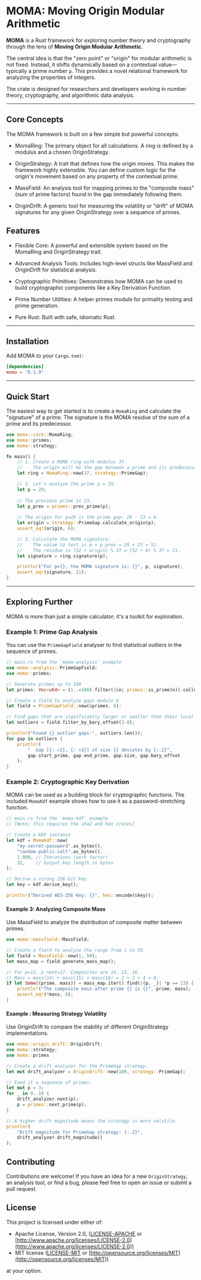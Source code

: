 # MOMA: Moving Origin Modular Arithmetic

[](https://www.google.com/search?q=https://crates.io/crates/moma)
[](https://www.google.com/search?q=https://docs.rs/moma)
[](https://opensource.org/licenses/MIT)
[](https://www.google.com/search?q=https://github.com/neil-crago/moma/actions)

**MOMA** is a Rust framework for exploring number theory and cryptography through the lens of **Moving Origin Modular Arithmetic**.

The central idea is that the "zero point" or "origin" for modular arithmetic is not fixed. Instead, it shifts dynamically based on a contextual value—typically a prime number `p`. This provides a novel relational framework for analyzing the properties of integers.

The crate is designed for researchers and developers working in number theory, cryptography, and algorithmic data analysis.

-----

## Core Concepts
The MOMA framework is built on a few simple but powerful concepts:

* MomaRing: The primary object for all calculations. A ring is defined by a modulus and a chosen OriginStrategy.

* OriginStrategy: A trait that defines how the origin moves. This makes the framework highly extensible. You can define custom logic for the origin's movement based on any property of the contextual prime.

* MassField: An analysis tool for mapping primes to the "composite mass" (sum of prime factors) found in the gap immediately following them.

* OriginDrift: A generic tool for measuring the volatility or "drift" of MOMA signatures for any given OriginStrategy over a sequence of primes.

## Features

* Flexible Core: A powerful and extensible system based on the MomaRing and OriginStrategy trait.

* Advanced Analysis Tools: Includes high-level structs like MassField and OriginDrift for statistical analysis.

* Cryptographic Primitives: Demonstrates how MOMA can be used to build cryptographic components like a Key Derivation Function.

* Prime Number Utilities: A helper primes module for primality testing and prime generation.

* Pure Rust: Built with safe, idiomatic Rust.

-----

## Installation

Add MOMA to your `Cargo.toml`:

```toml
[dependencies]
moma = "0.1.9"
```

-----

## Quick Start

The easiest way to get started is to create a `MomaRing` and calculate the "signature" of a prime. The signature is the MOMA residue of the sum of a prime and its predecessor.

```rust
use moma::core::MomaRing;
use moma::primes;
use moma::strategy;

fn main() {
    // 1. Create a MOMA ring with modulus 37.
    //    The origin will be the gap between a prime and its predecessor.
    let ring = MomaRing::new(37, strategy::PrimeGap);

    // 2. Let's analyze the prime p = 29.
    let p = 29;
    
    // The previous prime is 23.
    let p_prev = primes::prev_prime(p);
    
    // The origin for p=29 is the prime gap: 29 - 23 = 6.
    let origin = strategy::PrimeGap.calculate_origin(p);
    assert_eq!(origin, 6);

    // 3. Calculate the MOMA signature.
    //    The value to test is p + p_prev = 29 + 23 = 52.
    //    The residue is (52 + origin) % 37 = (52 + 6) % 37 = 21.
    let signature = ring.signature(p);

    println!("For p={}, the MOMA signature is: {}", p, signature);
    assert_eq!(signature, 21);
}
```

-----

## Exploring Further

MOMA is more than just a simple calculator; it's a toolkit for exploration.

### Example 1: Prime Gap Analysis

You can use the `PrimeGapField` analyser to find statistical outliers in the sequence of primes.

```rust
// main.rs from the `moma-analysis` example
use moma::analysis::PrimeGapField;
use moma::primes;

// Generate primes up to 100
let primes: Vec<u64> = (1..=100).filter(|&n| primes::is_prime(n)).collect();

// Create a field to analyze gaps modulo 6
let field = PrimeGapField::new(&primes, 6);

// Find gaps that are significantly larger or smaller than their local average
let outliers = field.filter_by_bary_offset(3.0);

println!("Found {} outlier gaps:", outliers.len());
for gap in outliers {
    println!(
        "  Gap [{: >2}, {: >2}] of size {} deviates by {:.2}",
        gap.start_prime, gap.end_prime, gap.size, gap.bary_offset
    );
}
```

### Example 2: Cryptographic Key Derivation

MOMA can be used as a building block for cryptographic functions. The included `MomaKdf` example shows how to use it as a password-stretching function.

```rust
// main.rs from the `moma-kdf` example
// [Note: This requires the sha2 and hex crates]

// Create a KDF instance
let kdf = MomaKdf::new(
    "my-secret-password".as_bytes(),
    "random-public-salt".as_bytes(),
    1_000, // Iterations (work factor)
    32,    // Output key length in bytes
);

// Derive a strong 256-bit key
let key = kdf.derive_key();

println!("Derived AES-256 Key: {}", hex::encode(&key));
```

#### Example 3: Analyzing Composite Mass

Use MassField to analyze the distribution of composite matter between primes.

```rust
use moma::massfield::MassField;

// Create a field to analyze the range from 1 to 50.
let field = MassField::new(1, 50);
let mass_map = field.generate_mass_map();

// For p=13, p_next=17. Composites are 14, 15, 16.
// Mass = mass(14) + mass(15) + mass(16) = 2 + 2 + 4 = 8.
if let Some((prime, mass)) = mass_map.iter().find(|(p, _)| *p == 13) {
    println!("The composite mass after prime {} is {}", prime, mass);
    assert_eq!(*mass, 8);
}
```

#### Example : Measuring Strategy Volatility

Use OriginDrift to compare the stability of different OriginStrategy implementations.

```rust
use moma::origin_drift::OriginDrift;
use moma::strategy;
use moma::primes

// Create a drift analyzer for the PrimeGap strategy.
let mut drift_analyzer = OriginDrift::new(100, strategy::PrimeGap);

// Feed it a sequence of primes.
let mut p = 3;
for _ in 0..10 {
    drift_analyzer.next(p);
    p = primes::next_prime(p);
}

// A higher drift magnitude means the strategy is more volatile.
println!(
    "Drift magnitude for PrimeGap strategy: {:.2}",
    drift_analyzer.drift_magnitude()
);
```


## Contributing

Contributions are welcome\! If you have an idea for a new `OriginStrategy`, an analysis tool, or find a bug, please feel free to open an issue or submit a pull request.

## License

This project is licensed under either of:

  * Apache License, Version 2.0, ([LICENSE-APACHE](https://www.google.com/search?q=LICENSE-APACHE) or [http://www.apache.org/licenses/LICENSE-2.0](http://www.apache.org/licenses/LICENSE-2.0))
  * MIT license ([LICENSE-MIT](https://www.google.com/search?q=LICENSE-MIT) or [http://opensource.org/licenses/MIT](http://opensource.org/licenses/MIT))

at your option. 